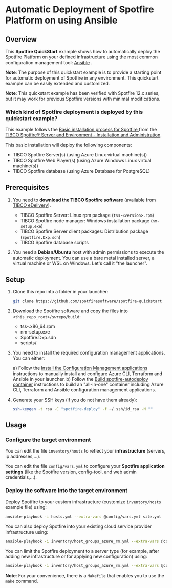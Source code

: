 # Automatic Deployment of Spotfire Platform on using Ansible

## Overview

This **Spotfire QuickStart** example shows how to automatically deploy the Spotfire Platform on your defined infrastructure using the most common configuration management tool: [Ansible](https://github.com/ansible/ansible) .

**Note**: The purpose of this quickstart example is to provide a starting point for automatic deployment of Spotfire in any environment. This quickstart example can be easily extended and customized.

**Note**: This quickstart example has been verified with Spotfire 12.x series, but it may work for previous Spotfire versions with minimal modifications.

### Which kind of Spotfire deployment is deployed by this quickstart example?

This example follows the [Basic installation process for Spotfire
](https://docs.tibco.com/pub/spotfire_server/latest/doc/html/TIB_sfire_server_tsas_admin_help/server/topics/basic_installation_process_for_spotfire.html) from the [TIBCO Spotfire® Server and Environment - Installation and Administration](https://docs.tibco.com/pub/spotfire_server/latest/doc/html/TIB_sfire_server_tsas_admin_help/server/topics/getting_started.html).

This basic installation will deploy the following components:
- TIBCO Spotfire Server(s) (using Azure Linux virtual machine(s))
- TIBCO Spotfire Web Player(s) (using Azure Windows Linux virtual machine(s))
- TIBCO Spotfire database (using Azure Database for PostgreSQL)

## Prerequisites

1. You need to **download the TIBCO Spotfire software** (available from [TIBCO eDelivery](https://edelivery.tibco.com/storefront/index.ep)).
   - TIBCO Spotfire Server: Linux rpm package (`tss-<version>.rpm`)
   - TIBCO Spotfire node manager: Windows installation package (`nm-setup.exe`)
   - TIBCO Spotfire Server client packages: Distribution package (`Spotfire.Dxp.sdn`)
   - TIBCO Spotfire database scripts

2. You need a **Debian/Ubuntu** host with admin permissions to execute the automatic deployment. 
   You can use a bare metal installed server, a virtual machine or WSL on Windows. Let's call it "the launcher".

## Setup

1. Clone this repo into a folder in your launcher:
   ```bash
   git clone https://github.com/spotfiresoftware/spotfire-quickstart
   ```

2. Download the Spotfire software and copy the files into `<this_repo_root>/swrepo/build`:
   - tss-<version>.x86_64.rpm
   - nm-setup.exe
   - Spotfire.Dxp.sdn
   - scripts/

3. You need to install the required configuration management applications. You can either:

   a) Follow the [Install the Configuration Management applications](docs/Setup.md) instructions to manually install and configure Azure CLI, Terraform and Ansible in your launcher.
   b) Follow the [Build spotfire-autodeploy container](../../autodeploy/dockers/spotfire-autodeploy-buster-slim/README.md) instructions to build an "all-in-one" container including Azure CLI, Terraform and Ansible configuration management applications.

4. Generate your SSH keys (if you do not have them already):
    ```bash
    ssh-keygen -t rsa -C "spotfire-deploy" -f ~/.ssh/id_rsa -N ""
    ```

## Usage

### Configure the target environment

You can edit the file `inventory/hosts` to reflect your **infrastructure** (servers, ip addresses,...).

You can edit the file `config/vars.yml` to configure your **Spotfire application settings** (like the Spotfire version, config-tool, and web admin credentials,...).

### Deploy the software into the target environment

Deploy Spotfire to your custom infrastructure (customize  `inventory/hosts` example file) using:
```bash
ansible-playbook -i hosts.yml --extra-vars @config/vars.yml site.yml
```

You can also deploy Spotfire into your existing cloud service provider infrastructure using:
```bash
ansible-playbook -i inventory/host_groups_azure_rm.yml --extra-vars @config/vars.yml site.yml
```

You can limit the Spotfire deployment to a server type (for example, after adding new infrastructure or for applying new configuration) using:
```bash
ansible-playbook -i inventory/host_groups_azure_rm.yml --extra-vars @config/vars.yml site.yml --limit wp_servers
```

**Note**: For your convenience, there is a `Makefile` that enables you to use the `make` command.
